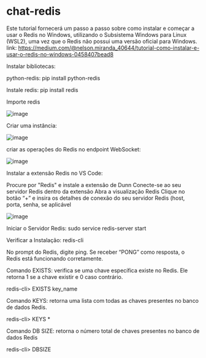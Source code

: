 # chat-redis


Este tutorial fornecerá um passo a passo sobre como instalar e começar a usar o Redis no Windows, utilizando o Subsistema Windows para Linux (WSL2), uma vez que o Redis não possui uma versão oficial para Windows.
link: https://medium.com/@nelson.miranda_40644/tutorial-como-instalar-e-usar-o-redis-no-windows-0458407bead8

Instalar bibliotecas:

python-redis: pip install python-redis

Instale redis: pip install redis

Importe redis

![image](https://github.com/leandroloffeu/ChatRedis/assets/112645165/84794aa9-9307-455d-9376-480107b2dbfe)



Criar uma instância:

![image](https://github.com/leandroloffeu/ChatRedis/assets/112645165/26694f11-6b29-47b1-8668-20cec4023bc4)



criar as operações do Redis no endpoint WebSocket:

![image](https://github.com/leandroloffeu/ChatRedis/assets/112645165/c6d71fe1-2323-4b8f-97d4-10c94e0a3d4c)



Instalar a extensão Redis no VS Code:

Procure por "Redis" e instale a extensão de Dunn 
Conecte-se ao seu servidor Redis dentro da extensão
Abra a visualização Redis
Clique no botão “+” e insira os detalhes de conexão do seu servidor Redis (host, porta, senha, se aplicável

![image](https://github.com/leandroloffeu/chata-redis/assets/112645165/36a0e249-8904-4f09-82d5-14713a1a7d9f)


Iniciar o Servidor Redis: sudo service redis-server start

Verificar a Instalação: redis-cli

No prompt do Redis, digite ping. Se receber “PONG” como resposta, o Redis está funcionando corretamente.



Comando EXISTS: verifica se uma chave específica existe no Redis. Ele retorna 1 se a chave existir e 0 caso contrário.

redis-cli> EXISTS key_name

Comando KEYS: retorna uma lista com todas as chaves presentes no banco de dados Redis.

redis-cli> KEYS *

Comando DB SIZE: retorna o número total de chaves presentes no banco de dados Redis

redis-cli> DBSIZE




